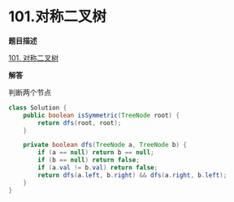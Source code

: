 # 101.对称二叉树

**题目描述**

[101. 对称二叉树](https://leetcode-cn.com/problems/symmetric-tree/)

**解答**

判断两个节点

```java
class Solution {
    public boolean isSymmetric(TreeNode root) {
        return dfs(root, root);
    }

    private boolean dfs(TreeNode a, TreeNode b) {
        if (a == null) return b == null;
        if (b == null) return false;
        if (a.val != b.val) return false;
        return dfs(a.left, b.right) && dfs(a.right, b.left);
    }
}
```